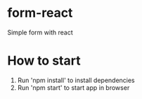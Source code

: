 # form-react

Simple form with react

# How to start 

1. Run 'npm install' to install dependencies
2. Run 'npm start' to start app in browser
